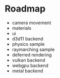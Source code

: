 # Roadmap

- camera movement
- materials
- ui
- d3d11 backend
- physics sample
- raymarching sample
- deferred rendering
- vulkan backend
- webgpu backend
- metal backend